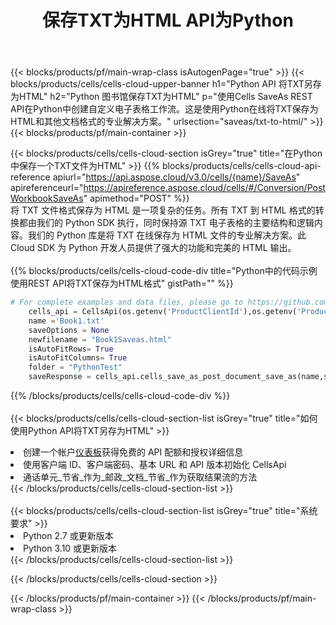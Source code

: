 ﻿---
title: 保存TXT为HTML API为Python
description: 用于 Microsoft Excel 和 OpenOffice Calc 的云 API 和 SDK。将电子表格转换为其他格式文件。
url: /zh/python/saveas/txt-to-html/
---
{{< blocks/products/pf/main-wrap-class isAutogenPage="true" >}}
{{< blocks/products/cells/cells-cloud-upper-banner h1="Python API 将TXT另存为HTML" h2="Python 图书馆保存TXT为HTML" p="使用Cells SaveAs REST API在Python中创建自定义电子表格工作流。这是使用Python在线将TXT保存为HTML和其他文档格式的专业解决方案。" urlsection="saveas/txt-to-html/" >}}
{{< blocks/products/pf/main-container >}}

{{< blocks/products/cells/cells-cloud-section isGrey="true" title="在Python中保存一个TXT文件为HTML" >}}
{{% blocks/products/cells/cells-cloud-api-reference apiurl="https://api.aspose.cloud/v3.0/cells/{name}/SaveAs" apireferenceurl="https://apireference.aspose.cloud/cells/#/Conversion/PostWorkbookSaveAs" apimethod="POST" %}}
<br/>
将 TXT 文件格式保存为 HTML 是一项复杂的任务。所有 TXT 到 HTML 格式的转换都由我们的 Python SDK 执行，同时保持源 TXT 电子表格的主要结构和逻辑内容。我们的 Python 库是将 TXT 在线保存为 HTML 文件的专业解决方案。此 Cloud SDK 为 Python 开发人员提供了强大的功能和完美的 HTML 输出。
<br/>
<br/>
{{% blocks/products/cells/cells-cloud-code-div title="Python中的代码示例使用REST API将TXT保存为HTML格式" gistPath="" %}}
  
```python
# For complete examples and data files, please go to https://github.com/aspose-cells-cloud/aspose-cells-cloud-python/
    cells_api = CellsApi(os.getenv('ProductClientId'),os.getenv('ProductClientSecret'))
    name ='Book1.txt'    
    saveOptions = None
    newfilename = "Book1Saveas.html"
    isAutoFitRows= True
    isAutoFitColumns= True
    folder = "PythonTest"
    saveResponse = cells_api.cells_save_as_post_document_save_as(name,save_options=saveOptions, newfilename=(folder +'/' + newfilename),folder=folder)
```
  
{{% /blocks/products/cells/cells-cloud-code-div %}}
<br/>
<br/>
{{< blocks/products/cells/cells-cloud-section-list isGrey="true" title="如何使用Python API将TXT另存为HTML" >}}
<li>创建一个帐户<a href="https://dashboard.aspose.cloud/">仪表板</a>获得免费的 API 配额和授权详细信息</li>
<li>使用客户端 ID、客户端密码、基本 URL 和 API 版本初始化 CellsApi</li>
<li>通话单元_节省_作为_邮政_文档_节省_作为获取结果流的方法</li>
{{< /blocks/products/cells/cells-cloud-section-list >}}
<br/>
<br/>
{{< blocks/products/cells/cells-cloud-section-list isGrey="true" title="系统要求" >}}
<li>Python 2.7 或更新版本</li>
<li>Python 3.10 或更新版本</li>
{{< /blocks/products/cells/cells-cloud-section-list >}}

{{< /blocks/products/cells/cells-cloud-section >}}

{{< /blocks/products/pf/main-container >}}
{{< /blocks/products/pf/main-wrap-class >}}

